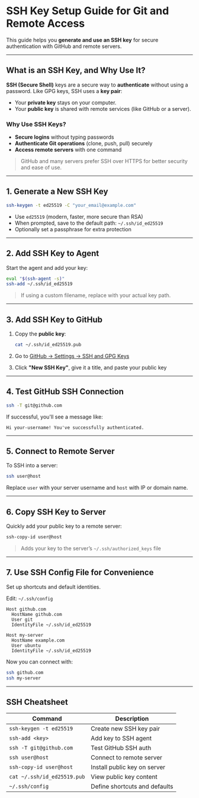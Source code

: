 # SSH Key Setup Guide for Git and Remote Access

This guide helps you **generate and use an SSH key** for secure authentication with GitHub and remote servers.

---

## What is an SSH Key, and Why Use It?

**SSH (Secure Shell)** keys are a secure way to **authenticate** without using a password. Like GPG keys, SSH uses a **key pair**:

* Your **private key** stays on your computer.
* Your **public key** is shared with remote services (like GitHub or a server).

### Why Use SSH Keys?

*  **Secure logins** without typing passwords
*  **Authenticate Git operations** (clone, push, pull) securely
*  **Access remote servers** with one command

> GitHub and many servers prefer SSH over HTTPS for better security and ease of use.

---

## 1. Generate a New SSH Key

```bash
ssh-keygen -t ed25519 -C "your_email@example.com"
```

* Use `ed25519` (modern, faster, more secure than RSA)
* When prompted, save to the default path: `~/.ssh/id_ed25519`
* Optionally set a passphrase for extra protection

---

## 2. Add SSH Key to Agent

Start the agent and add your key:

```bash
eval "$(ssh-agent -s)"
ssh-add ~/.ssh/id_ed25519
```

> If using a custom filename, replace with your actual key path.

---

## 3. Add SSH Key to GitHub

1. Copy the **public key**:

   ```bash
   cat ~/.ssh/id_ed25519.pub
   ```

2. Go to [GitHub → Settings → SSH and GPG Keys](https://github.com/settings/keys)

3. Click **"New SSH Key"**, give it a title, and paste your public key

---

## 4. Test GitHub SSH Connection

```bash
ssh -T git@github.com
```

If successful, you'll see a message like:

```
Hi your-username! You've successfully authenticated.
```

---

## 5. Connect to Remote Server

To SSH into a server:

```bash
ssh user@host
```

Replace `user` with your server username and `host` with IP or domain name.

---

## 6. Copy SSH Key to Server

Quickly add your public key to a remote server:

```bash
ssh-copy-id user@host
```

> Adds your key to the server’s `~/.ssh/authorized_keys` file

---

## 7. Use SSH Config File for Convenience

Set up shortcuts and default identities.

Edit: `~/.ssh/config`

```ssh
Host github.com
  HostName github.com
  User git
  IdentityFile ~/.ssh/id_ed25519

Host my-server
  HostName example.com
  User ubuntu
  IdentityFile ~/.ssh/id_ed25519
```

Now you can connect with:

```bash
ssh github.com
ssh my-server
```

---

## SSH Cheatsheet

| Command                     | Description                   |
| --------------------------- | ----------------------------- |
| `ssh-keygen -t ed25519`     | Create new SSH key pair       |
| `ssh-add <key>`             | Add key to SSH agent          |
| `ssh -T git@github.com`     | Test GitHub SSH auth          |
| `ssh user@host`             | Connect to remote server      |
| `ssh-copy-id user@host`     | Install public key on server  |
| `cat ~/.ssh/id_ed25519.pub` | View public key content       |
| `~/.ssh/config`             | Define shortcuts and defaults |





